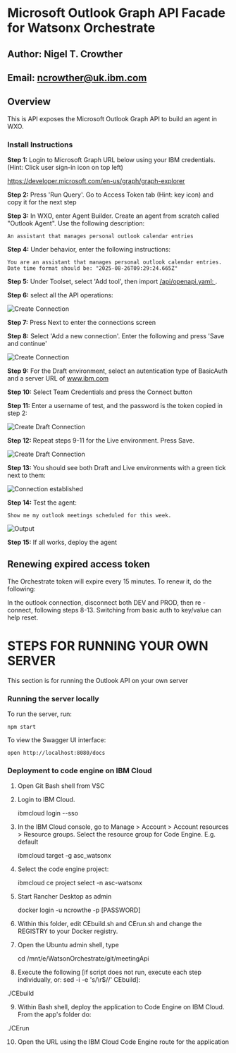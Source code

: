 # Microsoft Outlook Graph API Facade for Watsonx Orchestrate

## Author:  Nigel T. Crowther
## Email: ncrowther@uk.ibm.com

## Overview
This is API exposes the Microsoft Outlook Graph API to build an agent in WXO.  

### Install Instructions

**Step 1:** Login to Microsoft Graph URL below using your IBM credentials. (Hint: Click user sign-in icon on top left)

https://developer.microsoft.com/en-us/graph/graph-explorer

**Step 2:** Press 'Run Query'. Go to Access Token tab (Hint: key icon) and copy it for the next step

**Step 3:** In WXO, enter Agent Builder.  Create an agent from scratch called "Outlook Agent".  Use the following description:

```
An assistant that manages personal outlook calendar entries
```

**Step 4:** Under behavior, enter the following instructions:
```
You are an assistant that manages personal outlook calendar entries.  Date time format should be: "2025-08-26T09:29:24.665Z"
```

**Step 5:** Under Toolset, select 'Add tool', then import [/api/openapi.yaml: ](./api/openapi.yaml).

**Step 6:** select all the API operations:

![Create Connection](/images/apiOperations.png)

**Step 7:** Press Next to enter the connections screen 

**Step 8:** Select 'Add a new connection'.  Enter the following and press 'Save and continue'

![Create Connection](/images/createOutlookConnection.png)

**Step 9:**  For the Draft environment, select an autentication type of BasicAuth and a server URL of www.ibm.com

**Step 10:** Select Team Credentials and press the Connect button

**Step 11:**  Enter a username of test, and the password is the token copied in step 2:

![Create Draft Connection](/images/createCredsDraft.png)

**Step 12:**  Repeat steps 9-11 for the Live environment.  Press Save. 

![Create Draft Connection](/images/createCredsLive.png)

 **Step 13:** You should see both Draft and Live environments with a green tick next to them:

![Connection established](/images/connectedCreds.png)

**Step 14:**  Test the agent: 

```
Show me my outlook meetings scheduled for this week.
```

![Output](/images/output.png)

**Step 15:**  If all works, deploy the agent

## Renewing expired access token

The Orchestrate token will expire every 15 minutes.  To renew it, do the following:

In the outlook connection, disconnect both DEV and PROD, then re -connect, following steps 8-13. Switching from basic auth to key/value can help reset.

# STEPS FOR RUNNING YOUR OWN SERVER

This section is for running the Outlook API on your own server

### Running the server locally

To run the server, run:

```
npm start
```

To view the Swagger UI interface:

```
open http://localhost:8080/docs
```

### Deployment to code engine on IBM Cloud

1.	Open Git Bash shell from VSC

2.	Login to IBM Cloud.

    ibmcloud login --sso

3.	In the IBM Cloud console, go to Manage > Account > Account resources > Resource groups.  Select the resource group for Code Engine. E.g. default

    ibmcloud target -g asc_watsonx

4.	Select the code engine project:  

    ibmcloud ce project select -n asc-watsonx

5.	Start Rancher Desktop as admin

    docker login -u ncrowthe -p [PASSWORD]

7.	Within this folder, edit CEbuild.sh and CErun.sh and change the REGISTRY to your Docker registry.

8.	Open the Ubuntu admin shell, type

    cd /mnt/e/WatsonOrchestrate/git/meetingApi 

10. Execute the following [if script does not run, execute each step individually, or: sed -i -e 's/\r$//' CEbuild]:

./CEbuild

9.	Within Bash shell, deploy the application to Code Engine on IBM Cloud. From the app's folder do:

./CErun

10.	Open the URL using the IBM Cloud Code Engine route for the application



